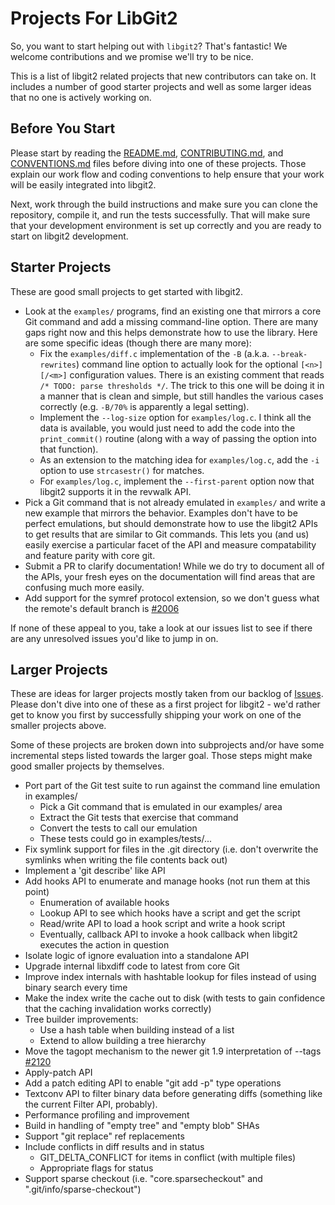Projects For LibGit2
====================

So, you want to start helping out with `libgit2`? That's fantastic! We
welcome contributions and we promise we'll try to be nice.

This is a list of libgit2 related projects that new contributors can take
on.  It includes a number of good starter projects and well as some larger
ideas that no one is actively working on.

## Before You Start

Please start by reading the [README.md](README.md),
[CONTRIBUTING.md](CONTRIBUTING.md), and [CONVENTIONS.md](CONVENTIONS.md)
files before diving into one of these projects.  Those explain our work
flow and coding conventions to help ensure that your work will be easily
integrated into libgit2.

Next, work through the build instructions and make sure you can clone the
repository, compile it, and run the tests successfully.  That will make
sure that your development environment is set up correctly and you are
ready to start on libgit2 development.

## Starter Projects

These are good small projects to get started with libgit2.

* Look at the `examples/` programs, find an existing one that mirrors a
  core Git command and add a missing command-line option.  There are many
  gaps right now and this helps demonstrate how to use the library.  Here
  are some specific ideas (though there are many more):
    * Fix the `examples/diff.c` implementation of the `-B`
      (a.k.a. `--break-rewrites`) command line option to actually look for
      the optional `[<n>][/<m>]` configuration values. There is an
      existing comment that reads `/* TODO: parse thresholds */`. The
      trick to this one will be doing it in a manner that is clean and
      simple, but still handles the various cases correctly (e.g. `-B/70%`
      is apparently a legal setting).
    * Implement the `--log-size` option for `examples/log.c`. I think all
      the data is available, you would just need to add the code into the
      `print_commit()` routine (along with a way of passing the option
      into that function).
    * As an extension to the matching idea for `examples/log.c`, add the
      `-i` option to use `strcasestr()` for matches.
    * For `examples/log.c`, implement the `--first-parent` option now that
      libgit2 supports it in the revwalk API.
* Pick a Git command that is not already emulated in `examples/` and write
  a new example that mirrors the behavior.  Examples don't have to be
  perfect emulations, but should demonstrate how to use the libgit2 APIs
  to get results that are similar to Git commands.  This lets you (and us)
  easily exercise a particular facet of the API and measure compatability
  and feature parity with core git.
* Submit a PR to clarify documentation! While we do try to document all of
  the APIs, your fresh eyes on the documentation will find areas that are
  confusing much more easily.
* Add support for the symref protocol extension, so we don't guess
  what the remote's default branch is
  [#2006](https://github.com/libgit2/libgit2/issues/2006)

If none of these appeal to you, take a look at our issues list to see if
there are any unresolved issues you'd like to jump in on.

## Larger Projects

These are ideas for larger projects mostly taken from our backlog of
[Issues](https://github.com/libgit2/libgit2/issues).  Please don't dive
into one of these as a first project for libgit2 - we'd rather get to
know you first by successfully shipping your work on one of the smaller
projects above.

Some of these projects are broken down into subprojects and/or have
some incremental steps listed towards the larger goal.  Those steps
might make good smaller projects by themselves.

* Port part of the Git test suite to run against the command line emulation
  in examples/
    * Pick a Git command that is emulated in our examples/ area
    * Extract the Git tests that exercise that command
    * Convert the tests to call our emulation
    * These tests could go in examples/tests/...
* Fix symlink support for files in the .git directory (i.e. don't overwrite
  the symlinks when writing the file contents back out)
* Implement a 'git describe' like API
* Add hooks API to enumerate and manage hooks (not run them at this point)
    * Enumeration of available hooks
    * Lookup API to see which hooks have a script and get the script
    * Read/write API to load a hook script and write a hook script
    * Eventually, callback API to invoke a hook callback when libgit2
      executes the action in question
* Isolate logic of ignore evaluation into a standalone API
* Upgrade internal libxdiff code to latest from core Git
* Improve index internals with hashtable lookup for files instead of
  using binary search every time
* Make the index write the cache out to disk (with tests to gain
  confidence that the caching invalidation works correctly)
* Tree builder improvements:
    * Use a hash table when building instead of a list
    * Extend to allow building a tree hierarchy
* Move the tagopt mechanism to the newer git 1.9 interpretation of
  --tags [#2120](https://github.com/libgit2/libgit2/issues/2120)
* Apply-patch API
* Add a patch editing API to enable "git add -p" type operations
* Textconv API to filter binary data before generating diffs (something
  like the current Filter API, probably).
* Performance profiling and improvement
* Build in handling of "empty tree" and "empty blob" SHAs
* Support "git replace" ref replacements
* Include conflicts in diff results and in status
    * GIT_DELTA_CONFLICT for items in conflict (with multiple files)
    * Appropriate flags for status
* Support sparse checkout (i.e. "core.sparsecheckout" and ".git/info/sparse-checkout")
